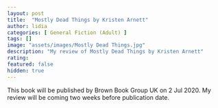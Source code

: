 ```yaml
---
layout: post
title:  "Mostly Dead Things by Kristen Arnett"
author: lidia
categories: [ General Fiction (Adult) ]
tags: []
image: "assets/images/Mostly Dead Things.jpg"
description: "My review of Mostly Dead Things by Kristen Arnett"
rating: 
featured: false
hidden: true
---
```


This book will be published by Brown Book Group UK on 2 Jul 2020.
My review will be coming two weeks before publication date.
